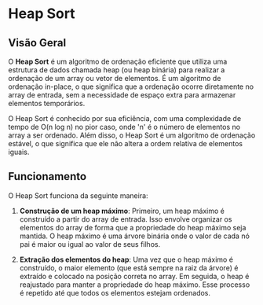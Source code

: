 # Heap Sort

## Visão Geral

O **Heap Sort** é um algoritmo de ordenação eficiente que utiliza uma estrutura de dados chamada heap (ou heap binária) para realizar a ordenação de um array ou vetor de elementos. É um algoritmo de ordenação in-place, o que significa que a ordenação ocorre diretamente no array de entrada, sem a necessidade de espaço extra para armazenar elementos temporários.

O Heap Sort é conhecido por sua eficiência, com uma complexidade de tempo de O(n log n) no pior caso, onde 'n' é o número de elementos no array a ser ordenado. Além disso, o Heap Sort é um algoritmo de ordenação estável, o que significa que ele não altera a ordem relativa de elementos iguais.

## Funcionamento

O Heap Sort funciona da seguinte maneira:

1. **Construção de um heap máximo**: Primeiro, um heap máximo é construído a partir do array de entrada. Isso envolve organizar os elementos do array de forma que a propriedade do heap máximo seja mantida. O heap máximo é uma árvore binária onde o valor de cada nó pai é maior ou igual ao valor de seus filhos.

2. **Extração dos elementos do heap**: Uma vez que o heap máximo é construído, o maior elemento (que está sempre na raiz da árvore) é extraído e colocado na posição correta no array. Em seguida, o heap é reajustado para manter a propriedade do heap máximo. Esse processo é repetido até que todos os elementos estejam ordenados.
